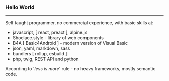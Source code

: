 ### Hello World

- - -

Self taught programmer, no commercial experience, with basic skills at:  
- javascript, [ react, preact ], alpine.js
- Shoelace.style - library of web components
- B4A [ Basic4Android ] - modern version of Visual Basic
- json, yaml, markdown, sass
- bundlers [ rollup, esbuild ]
- php, twig, REST API and python

According to '_less is more_' rule - no heavy frameworks, mostly semantic code.

